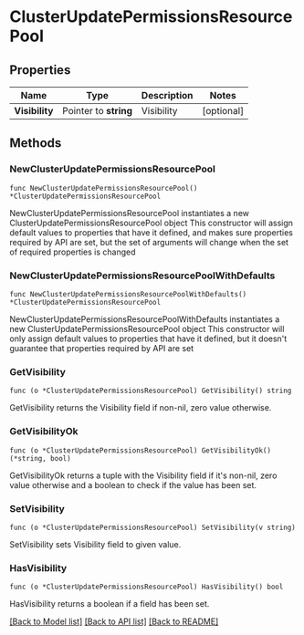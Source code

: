 # ClusterUpdatePermissionsResourcePool

## Properties

Name | Type | Description | Notes
------------ | ------------- | ------------- | -------------
**Visibility** | Pointer to **string** | Visibility | [optional] 

## Methods

### NewClusterUpdatePermissionsResourcePool

`func NewClusterUpdatePermissionsResourcePool() *ClusterUpdatePermissionsResourcePool`

NewClusterUpdatePermissionsResourcePool instantiates a new ClusterUpdatePermissionsResourcePool object
This constructor will assign default values to properties that have it defined,
and makes sure properties required by API are set, but the set of arguments
will change when the set of required properties is changed

### NewClusterUpdatePermissionsResourcePoolWithDefaults

`func NewClusterUpdatePermissionsResourcePoolWithDefaults() *ClusterUpdatePermissionsResourcePool`

NewClusterUpdatePermissionsResourcePoolWithDefaults instantiates a new ClusterUpdatePermissionsResourcePool object
This constructor will only assign default values to properties that have it defined,
but it doesn't guarantee that properties required by API are set

### GetVisibility

`func (o *ClusterUpdatePermissionsResourcePool) GetVisibility() string`

GetVisibility returns the Visibility field if non-nil, zero value otherwise.

### GetVisibilityOk

`func (o *ClusterUpdatePermissionsResourcePool) GetVisibilityOk() (*string, bool)`

GetVisibilityOk returns a tuple with the Visibility field if it's non-nil, zero value otherwise
and a boolean to check if the value has been set.

### SetVisibility

`func (o *ClusterUpdatePermissionsResourcePool) SetVisibility(v string)`

SetVisibility sets Visibility field to given value.

### HasVisibility

`func (o *ClusterUpdatePermissionsResourcePool) HasVisibility() bool`

HasVisibility returns a boolean if a field has been set.


[[Back to Model list]](../README.md#documentation-for-models) [[Back to API list]](../README.md#documentation-for-api-endpoints) [[Back to README]](../README.md)


